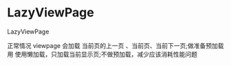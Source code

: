 # LazyViewPage
LazyViewPage

正常情况 viewpage 会加载 当前页的上一页 、当前页、当前下一页;做准备预加载用
使用懒加载，只加载当前显示页;不做预加载，减少应该消耗性能问题
